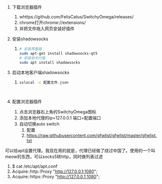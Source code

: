 1. 下载浏览器插件

   1. whttps://github.com/FelisCatus/SwitchyOmega/releases/
   2. chrome打开chrome://extensions/
   3. 并把文件拖入网页安装好插件

2. 安装shadowsocks

   1. ```bash
      # 安装界面版
      sudo apt-get install shadowsocks-qt5  
      # 安装命令行版
      sudo apt install shadowsocks
      ```

3. 启动本地客户端shadowsocks

   1. ```bash
      sslocal -c 配置文件.json
      ```

      ​

4. 配置浏览器插件

   1. 点击浏览器右上角的SwitchyOmega图标
   2. 添加本地代理的ip=127.0.0.1   端口=配置端口
   3. 自动切换auto switch 
      1. 配置
      2. https://raw.githubusercontent.com/gfwlist/gfwlist/master/gfwlist.txt



可以给apt设置代理。我现在用的就是，代理已经做了绕过中国了。使用的一个叫meow的东西，可以socks5转http，同时做列表过滤

1. $ cat /etc/apt/apt.conf                                
2. Acquire::http::Proxy "http://127.0.0.1:1080";
3. Acquire::https::Proxy "http://127.0.0.1:1080";